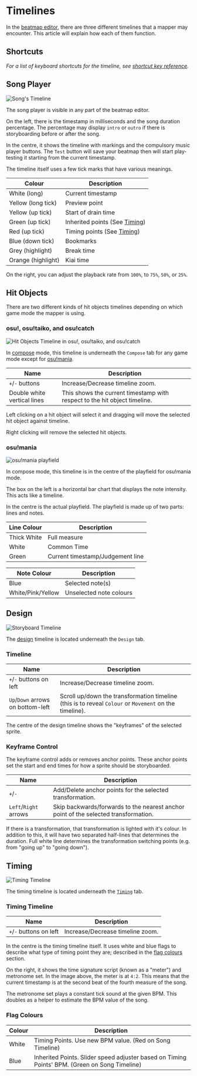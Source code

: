 # Timelines

In the [beatmap editor](/wiki/beatmap_editor), there are three different timelines that a mapper may encounter.
This article will explain how each of them function.

## Shortcuts

_For a list of keyboard shortcuts for the timeline, see [shortcut key reference](/wiki/shortcut_key_reference/#general)._

## Song Player

![Song's Timeline](/wiki/shared/BE_STL.jpg "Song's Timeline")

The song player is visible in any part of the beatmap editor.

On the left, there is the timestamp in milliseconds and the song duration percentage.
The percentage may display `intro` or `outro` if there is storyboarding before or after the song.

In the centre, it shows the timeline with markings and the compulsory music player buttons.
The `Test` button will save your beatmap then will start play-testing it starting from the current timestamp.

The timeline itself uses a few tick marks that have various meanings.

| Colour | Description |
| ------ | ----------- |
| White (long) | Current timestamp |
| Yellow (long tick) | Preview point |
| Yellow (up tick) | Start of drain time |
| Green (up tick) | Inherited points (See [Timing](/wiki/Timing)) |
| Red (up tick) | Timing points (See [Timing](/wiki/Timing)) |
| Blue (down tick) | Bookmarks |
| Grey (highlight) | Break time |
| Orange (highlight) | Kiai time |

On the right, you can adjust the playback rate from `100%`, to `75%`, `50%`, or `25%`.

## Hit Objects

There are two different kinds of hit objects timelines depending on which game mode the mapper is using.

### osu!, osu!taiko, and osu!catch

![Hit Objects Timeline in osu!, osu!taiko, and osu!catch](/wiki/shared/BE_NTL.jpg "This shows the timeline for hit objects with respect to the beat snap divisor and timestamp.")

In [compose](/wiki/compose) mode, this timeline is underneath the `Compose` tab for any game mode except for [osu!mania](wiki/osu!mania).

| Name | Description |
| ---- | ----------- |
| `+`/`-` buttons | Increase/Decrease timeline zoom. |
| Double white vertical lines | This shows the current timestamp with respect to the hit object timeline. |

Left clicking on a hit object will select it and dragging will move the selected hit object against timeline.

Right clicking will remove the selected hit objects.

### osu!mania

![osu!mania playfield](/wiki/shared/BEM_PF.jpg "osu!mania playfield")

In compose mode, this timeline is in the centre of the playfield for osu!mania mode.

The box on the left is a horizontal bar chart that displays the note intensity.
This acts like a timeline.

In the centre is the actual playfield.
The playfield is made up of two parts: lines and notes.

| Line Colour | Description |
| ---- | ----------- |
| Thick White | Full measure |
| White | Common Time |
| Green | Current timestamp/Judgement line |

| Note Colour | Description |
| ---- | ----------- |
| Blue | Selected note(s) |
| White/Pink/Yellow | Unselected note colours |

## Design

![Storyboard Timeline](/wiki/shared/SE_STM.jpg "This shows the timeline for transformations of the selected sprite.")

The [design](/wiki/design) timeline is located underneath the `Design` tab.

### Timeline

| Name | Description |
| ---- | ----------- |
| `+`/`-` buttons on left | Increase/Decrease timeline zoom. |
| `Up`/`Down` arrows on bottom-left | Scroll up/down the transformation timeline (this is to reveal `Colour` or `Movement` on the timeline). |

The centre of the design timeline shows the "keyframes" of the selected sprite.

### Keyframe Control

The keyframe control adds or removes anchor points.
These anchor points set the start and end times for how a sprite should be storyboarded.

| Name | Description |
| ---- | ----------- |
| `+`/`-` | Add/Delete anchor points for the selected transformation. |
| `Left`/`Right` arrows | Skip backwards/forwards to the nearest anchor point of the selected transformation. |

If there is a transformation, that transformation is lighted with it's colour.
In addition to this, it will have two separated half-lines that determines the duration.
Full white line determines the transformation switching points (e.g. from "going up" to "going down").

## Timing

![Timing Timeline](img/TT.jpg "Timing Timeline")

The timing timeline is located underneath the [`Timing`](/wiki/Timing) tab.

### Timing Timeline

| Name | Description |
| ---- | ----------- |
| `+`/`-` buttons on left | Increase/Decrease timeline zoom. |

In the centre is the timing timeline itself.
It uses white and blue flags to describe what type of timing point they are; described in the [flag colours](#flag-colours) section.

On the right, it shows the time signature script (known as a "meter") and metronome set.
In the image above, the meter is at `4:2`.
This means that the current timestamp is at the second beat of the fourth measure of the song.

The metronome set plays a constant tick sound at the given BPM.
This doubles as a helper to estimate the BPM value of the song.

### Flag Colours

| Colour | Description |
| ------ | ----------- |
| White | Timing Points. Use new BPM value. (Red on Song Timeline) |
| Blue | Inherited Points. Slider speed adjuster based on Timing Points' BPM. (Green on Song Timeline) |

